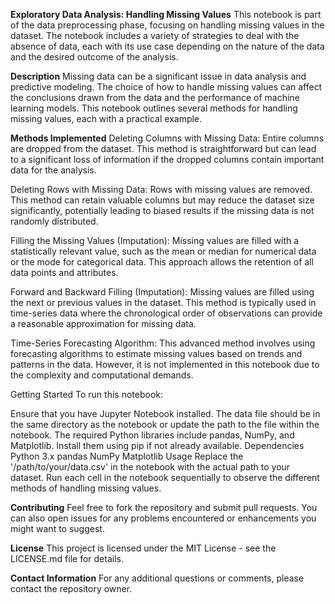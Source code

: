 **Exploratory Data Analysis: Handling Missing Values**
This notebook is part of the data preprocessing phase, focusing on handling missing values in the dataset. The notebook includes a variety of strategies to deal with the absence of data, each with its use case depending on the nature of the data and the desired outcome of the analysis.

**Description**
Missing data can be a significant issue in data analysis and predictive modeling. The choice of how to handle missing values can affect the conclusions drawn from the data and the performance of machine learning models. This notebook outlines several methods for handling missing values, each with a practical example.

**Methods Implemented**
Deleting Columns with Missing Data: Entire columns are dropped from the dataset. This method is straightforward but can lead to a significant loss of information if the dropped columns contain important data for the analysis.

Deleting Rows with Missing Data: Rows with missing values are removed. This method can retain valuable columns but may reduce the dataset size significantly, potentially leading to biased results if the missing data is not randomly distributed.

Filling the Missing Values (Imputation): Missing values are filled with a statistically relevant value, such as the mean or median for numerical data or the mode for categorical data. This approach allows the retention of all data points and attributes.

Forward and Backward Filling (Imputation): Missing values are filled using the next or previous values in the dataset. This method is typically used in time-series data where the chronological order of observations can provide a reasonable approximation for missing data.

Time-Series Forecasting Algorithm: This advanced method involves using forecasting algorithms to estimate missing values based on trends and patterns in the data. However, it is not implemented in this notebook due to the complexity and computational demands.

Getting Started
To run this notebook:

Ensure that you have Jupyter Notebook installed.
The data file should be in the same directory as the notebook or update the path to the file within the notebook.
The required Python libraries include pandas, NumPy, and Matplotlib. Install them using pip if not already available.
Dependencies
Python 3.x
pandas
NumPy
Matplotlib
Usage
Replace the '/path/to/your/data.csv' in the notebook with the actual path to your dataset.
Run each cell in the notebook sequentially to observe the different methods of handling missing values.

**Contributing**
Feel free to fork the repository and submit pull requests. You can also open issues for any problems encountered or enhancements you might want to suggest.

**License**
This project is licensed under the MIT License - see the LICENSE.md file for details.

**Contact Information**
For any additional questions or comments, please contact the repository owner.
